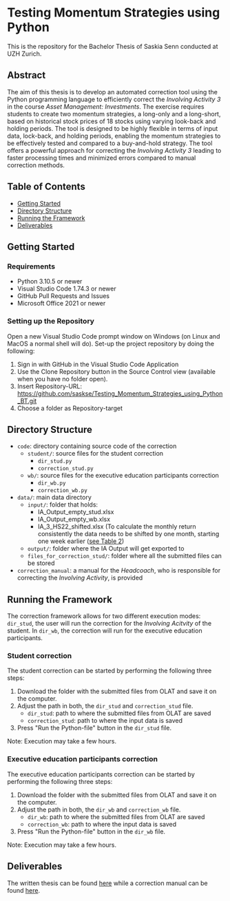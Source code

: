 # Testing Momentum Strategies using Python

This is the repository for the Bachelor Thesis of Saskia Senn conducted at UZH Zurich.

## Abstract
The aim of this thesis is to develop an automated correction tool using the Python programming language to efficiently correct the *Involving Activity 3* in the course *Asset Management: Investments*. The exercise requires students to create two momentum strategies, a long-only and a long-short, based on historical stock prices of 18 stocks using varying look-back and holding periods. The tool is designed to be highly flexible in terms of input data, lock-back, and holding periods, enabling the momentum strategies to be effectively tested and compared to a buy-and-hold strategy. The tool offers a powerful approach for correcting the *Involving Activity 3* leading to faster processing times and minimized errors compared to manual correction methods.

## Table of Contents
- [Getting Started](#getting-started)
- [Directory Structure](#directory-structure)
- [Running the Framework](#running-the-framework)
- [Deliverables](#deliverables)

## Getting Started 

### Requirements
- Python 3.10.5 or newer 
- Visual Studio Code 1.74.3 or newer
- GitHub Pull Requests and Issues
- Microsoft Office 2021 or newer

### Setting up the Repository 
Open a new Visual Studio Code prompt window on Windows (on Linux and MacOS a normal shell will do). Set-up the project repository by doing the following:

1. Sign in with GitHub in the Visual Studio Code Application
2. Use the Clone Repository button in the Source Control view (available when you have no folder open).
3. Insert Repository-URL: https://github.com/saskse/Testing_Momentum_Strategies_using_Python_BT.git
4. Choose a folder as Repository-target

## Directory Structure
- `code`: directory containing source code of the correction
    - `student/`: source files for the student correction
        - `dir_stud.py`
        - `correction_stud.py`
    - `wb/`: source files for the executive education participants correction
        - `dir_wb.py`
        - `correction_wb.py`
- `data/`: main data directory
    - `input/`: folder that holds:
         - IA_Output_empty_stud.xlsx
         - IA_Output_empty_wb.xlsx
         - IA_3_HS22_shifted.xlsx (To calculate the monthly return consistently the data needs to be shifted by one month, starting one week earlier ([see Table 2](deliverables/Bachelor_Thesis_Saskia_Senn.pdf#page=24))
    - `output/`: folder where the IA Output will get exported to
    - `files_for_correction_stud/`: folder where all the submitted files can be stored
- `correction_manual`: a manual for the *Headcoach*, who is responsible for correcting the *Involving Activity*, is provided

## Running the Framework
The correction framework allows for two different execution modes: `dir_stud`, the user will run the correction for the *Involving Acitvity* of the student. In `dir_wb`, the correction will run for the executive education participants.

### Student correction
The student correction can be started by performing the following three steps:

1. Download the folder with the submitted files from OLAT and save it on the computer.
2. Adjust the path in both, the `dir_stud` and `correction_stud` file.
    - `dir_stud`: path to where the submitted files from OLAT are saved
    - `correction_stud`: path to where the input data is saved
4. Press "Run the Python-file" button in the `dir_stud` file. 

Note: Execution may take a few hours.

### Executive education participants correction
The executive education participants correction can be started by performing the following three steps:

1. Download the folder with the submitted files from OLAT and save it on the computer.
2. Adjust the path in both, the `dir_wb` and `correction_wb` file.
    - `dir_wb`: path to where the submitted files from OLAT are saved
    - `correction_wb`: path to where the input data is saved
4. Press "Run the Python-file" button in the `dir_wb` file.

Note: Execution may take a few hours.

## Deliverables
The written thesis can be found [here](deliverables/Bachelor_Thesis_Saskia_Senn.pdf) while a correction manual can be found [here](deliverables/correction_manual.md).
